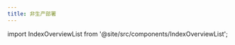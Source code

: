 ```yaml
---
title: 非生产部署
---
```


import IndexOverviewList from '@site/src/components/IndexOverviewList';

<IndexOverviewList />